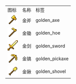 <table>
	<tablebody>
		<tr>
			<td>图标</td>
			<td>名称</td>
			<td>标签</td>
		</tr>
		<tr>
			<td><img src="mc_icon/tools/golden_axe.png"></td>
			<td>金斧</td>
			<td>golden_axe</td>
		</tr>
		<tr>
			<td><img src="mc_icon/tools/golden_hoe.png"></td>
			<td>金锄</td>
			<td>golden_hoe</td>
		</tr>
		<tr>
			<td><img src="mc_icon/combat/golden_sword.png"></td>
			<td>金剑</td>
			<td>golden_sword</td>
		</tr>
		<tr>
			<td><img src="mc_icon/tools/golden_pickaxe.png"></td>
			<td>金镐</td>
			<td>golden_pickaxe</td>
		</tr>
		<tr>
			<td><img src="mc_icon/tools/golden_shovel.png"></td>
			<td>金锹</td>
			<td>golden_shovel</td>
		</tr>
	</tablebody>
</table>